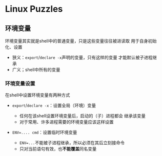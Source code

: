 #	Linux Puzzles

##	环境变量

环境变量其实就是shell中的普通变量，只是这些变量往往被进读取
用于自身初始化、设置

-	狭义：`export`/`declare -x`声明的变量，只有这样的变量
	才能默认被子进程继承
-	广义；shell中所有的变量

###	环境变量设置

在shell中设置环境变量有两种方式

-	`export`/`declare -x`：设置全局（环境）变量
	-	任何在该shell设置环境变量后，启动的（子）进程都会
		继承该变量
	-	对于常用、许多进程需要的环境变量应该这样设置
	
-	`ENV=.... cmd`：设置临时环境变量
	-	`ENV=...`不能被子进程继承，所以必须在其后立刻接命令
	-	只对当前语句有效，也**不能覆盖**同名变量

